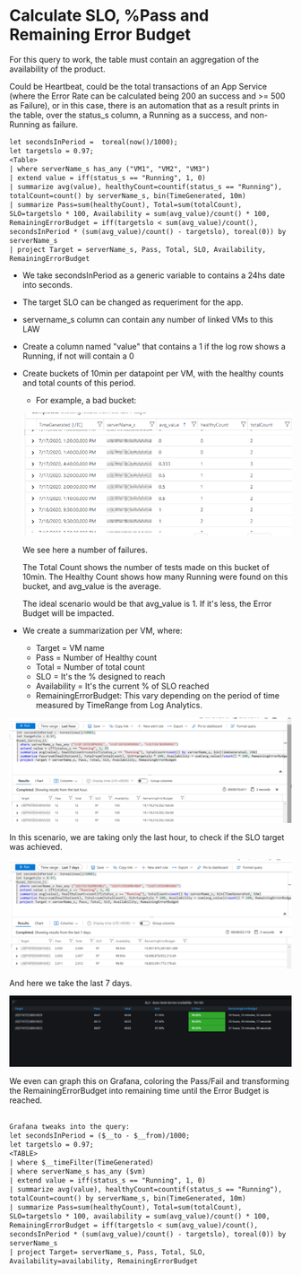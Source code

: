 # Calculate SLO, %Pass and Remaining Error Budget

For this query to work, the  table must contain an aggregation of the availability of the product.

Could be Heartbeat, could be the total transactions of an App Service (where the Error Rate can be calculated being 200 an success and >= 500 as Failure), or in this case, there is an automation that as a result prints in the table, over the status_s column, a Running as a success, and non-Running as failure.

```
let secondsInPeriod =  toreal(now()/1000);
let targetslo = 0.97;
<Table> 
| where serverName_s has_any ("VM1", "VM2", "VM3")
| extend value = iff(status_s == "Running", 1, 0)
| summarize avg(value), healthyCount=countif(status_s == "Running"), totalCount=count() by serverName_s, bin(TimeGenerated, 10m)
| summarize Pass=sum(healthyCount), Total=sum(totalCount), SLO=targetslo * 100, Availability = sum(avg_value)/count() * 100, RemainingErrorBudget = iff(targetslo < sum(avg_value)/count(), secondsInPeriod * (sum(avg_value)/count() - targetslo), toreal(0)) by serverName_s
| project Target = serverName_s, Pass, Total, SLO, Availability, RemainingErrorBudget
```

- We take secondsInPeriod as a generic variable to contains a 24hs date into seconds.
- The target SLO can be changed as requeriment for the app.
- servername_s column can contain any number of linked VMs to this LAW
- Create a column named "value" that contains a 1 if the log row shows a Running, if not will contain a 0
- Create buckets of 10min per datapoint per VM, with the healthy counts and total counts of this period. 

  - For example, a bad bucket:

  ![alt text](https://github.com/NicolasRementeria/Azure-KQL-Queries-Examples/blob/master/Pictures/SLO_ex_1_a.png "SLO Example 1 A")

  We see here a number of failures. 

  The Total Count shows the number of tests made on this bucket of 10min. The Healthy Count shows how many Running were found on this bucket, and avg_value is the average.

  The ideal scenario would be that avg_value is 1. If it's less, the Error Budget will be impacted.

- We create a summarization per VM, where:
  - Target = VM name
  - Pass = Number of Healthy count
  - Total = Number of total count
  - SLO = It's the % designed to reach
  - Availability = It's the current % of SLO reached
  - RemainingErrorBudget: This vary depending on the period of time measured by TimeRange from Log Analytics.

![alt text](https://github.com/NicolasRementeria/Azure-KQL-Queries-Examples/blob/master/Pictures/SLO_ex_1_b.png "SLO Example 1 B")

In this scenario, we are taking only the last hour, to check if the SLO target was achieved.

![alt text](https://github.com/NicolasRementeria/Azure-KQL-Queries-Examples/blob/master/Pictures/SLO_ex_1_c.png "SLO Example 1 C")

And here we take the last 7 days.

![alt text](https://github.com/NicolasRementeria/Azure-KQL-Queries-Examples/blob/master/Pictures/SLO_ex_1_d.png "SLO Example 1 D")

We even can graph this on Grafana, coloring the Pass/Fail and transforming the RemainingErrorBudget into remaining time until the Error Budget is reached.

```

Grafana tweaks into the query:
let secondsInPeriod = ($__to - $__from)/1000;
let targetslo = 0.97;
<TABLE>
| where $__timeFilter(TimeGenerated) 
| where serverName_s has_any ($vm)
| extend value = iff(status_s == "Running", 1, 0)
| summarize avg(value), healthyCount=countif(status_s == "Running"), totalCount=count() by serverName_s, bin(TimeGenerated, 10m)
| summarize Pass=sum(healthyCount), Total=sum(totalCount), SLO=targetslo * 100, availability = sum(avg_value)/count() * 100, RemainingErrorBudget = iff(targetslo < sum(avg_value)/count(), secondsInPeriod * (sum(avg_value)/count() - targetslo), toreal(0)) by serverName_s
| project Target= serverName_s, Pass, Total, SLO, Availability=availability, RemainingErrorBudget
```

